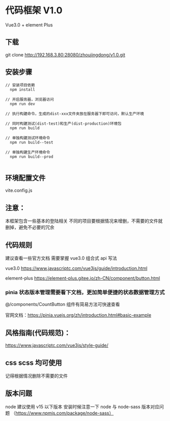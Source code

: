 # 代码框架 V1.0

Vue3.0 + element Plus

## 下载

git clone http://192.168.3.80:28080/zhoujingdong/v1.0.git

## 安装步骤

```
// 安装项目依赖
  npm install

// 开启服务器，浏览器访问
  npm run dev

// 执行构建命令，生成的dist-xxx文件夹放在服务器下即可访问，默认生产环境

// 同时构建测试(dist-test)和生产(dist-production)环境包
  npm run build 

// 单独构建测试环境命令
  npm run build--test 

// 单独构建生产环境命令
  npm run build--prod  
  
```

## 环境配置文件

vite.config.js

## 注意：

本框架包含一些基本的登陆相关
不同的项目要根据情况来增删，不需要的文件就删掉，避免不必要的冗余

## 代码规则

建议查看一些官方文档
需要掌握 vue3.0 组合式 api 写法

vue3.0 https://www.javascriptc.com/vue3js/guide/introduction.html

element-plus https://element-plus.gitee.io/zh-CN/component/button.html

### pinia 状态版本管理需要看下文档，更加简单便捷的状态数据管理方式

@/components/CountButton 组件有简易方法可快速查看

官网文档：https://pinia.vuejs.org/zh/introduction.html#basic-example

## 风格指南(代码规范)：

https://www.javascriptc.com/vue3js/style-guide/

## css scss 均可使用

记得根据情况删除不需要的文件

## 版本问题

node 建议使用 v15 以下版本
安装时候注意一下 node 与 node-sass 版本对应问题 （https://www.npmjs.com/package/node-sass）
